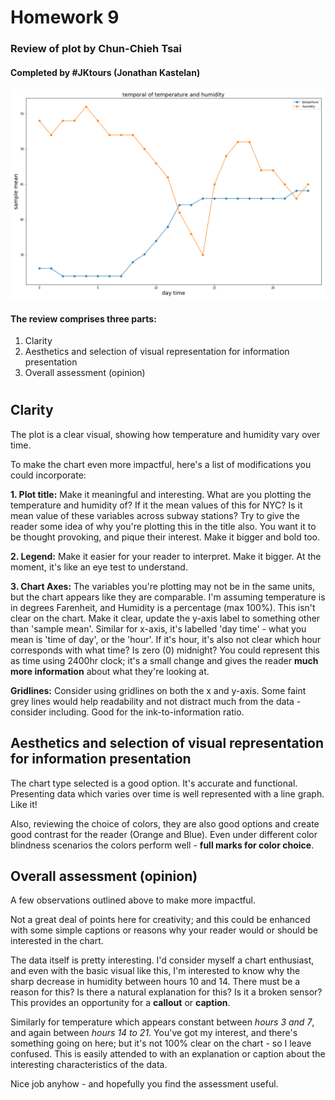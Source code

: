 
 # Homework 9
 
 ### Review of plot by Chun-Chieh Tsai
 
 #### Completed by #JKtours (Jonathan Kastelan)

![alt text](Chart_cct367.jpeg "Chart by Chun-Chieh Tsai")



#### The review comprises three parts:
   1. Clarity
   2. Aesthetics and selection of visual representation for information presentation
   3. Overall assessment (opinion)

#  
  
## Clarity

The plot is a clear visual, showing how temperature and humidity vary over time.

To make the chart even more impactful, here's a list of modifications you could incorporate:

**1. Plot title:** Make it meaningful and interesting. What are you plotting the temperature and humidity of? If it the mean values of this for NYC? Is it mean value of these variables across subway stations? Try to give the reader some idea of why you're plotting this in the title also. You want it to be thought provoking, and pique their interest. Make it bigger and bold too.

**2. Legend:** Make it easier for your reader to interpret. Make it bigger. At the moment, it's like an eye test to understand.

**3. Chart Axes:** The variables you're plotting may not be in the same units, but the chart appears like they are comparable. I'm assuming temperature is in degrees Farenheit, and Humidity is a percentage (max 100%). This isn't clear on the chart. Make it clear, update the y-axis label to something other than 'sample mean'. Similar for x-axis, it's labelled 'day time' - what you mean is 'time of day', or the 'hour'. If it's hour, it's also not clear which hour corresponds with what time? Is zero (0) midnight? You could represent this as time using 2400hr clock; it's a small change and gives the reader **much more information** about what they're looking at.

**Gridlines:** Consider using gridlines on both the x and y-axis. Some faint grey lines would help readability and not distract much from the data - consider including. Good for the ink-to-information ratio.


## Aesthetics and selection of visual representation for information presentation

The chart type selected is a good option. It's accurate and functional. Presenting data which varies over time is well represented with a line graph. Like it!

Also, reviewing the choice of colors, they are also good options and create good contrast for the reader (Orange and Blue). Even under different color blindness scenarios the colors perform well - **full marks for color choice**.


## Overall assessment (opinion)

A few observations outlined above to make more impactful. 

Not a great deal of points here for creativity; and this could be enhanced with some simple captions or reasons why your reader would or should be interested in the chart.

The data itself is pretty interesting. I'd consider myself a chart enthusiast, and even with the basic visual like this, I'm interested to know why the sharp decrease in humidity between hours 10 and 14. There must be a reason for this? Is there a natural explanation for this? Is it a broken sensor? This provides an opportunity for a **callout** or **caption**. 

Similarly for temperature which appears constant between *hours 3 and 7*, and again between *hours 14 to 21*. You've got my interest, and there's something going on here; but it's not 100% clear on the chart - so I leave confused. This is easily attended to with an explanation or caption about the interesting characteristics of the data.

Nice job anyhow - and hopefully you find the assessment useful.


